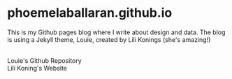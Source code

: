 # phoemelaballaran.github.io

This is my Github pages blog where I write about design and data.
The blog is using a Jekyll theme, Louie, created by Lili Konings (she's amazing!)

<br><a href="https://github.com/lilykonings/louie" target="_blank" style="text-decoration: none;">Louie's Github Repository</a>
<br><a href="https://lilykonin.gs" target="_blank" style="text-decoration: none;">Lili Koning's Website</a>
